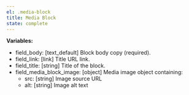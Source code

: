 ```yaml
---
el: .media-block
title: Media Block
state: complete
---
```


__Variables:__
* field_body: [text_default] Block body copy (required).
* field_link: [link] Title URL link.
* field_title: [string] Title of the block.
* field_media_block_image: [object] Media image object containing:
  * src: [string] Image source URL
  * alt: [string] Image alt text